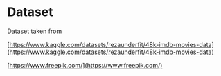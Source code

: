 # Dataset

Dataset taken from

[https://www.kaggle.com/datasets/rezaunderfit/48k-imdb-movies-data](https://www.kaggle.com/datasets/rezaunderfit/48k-imdb-movies-data)

[https://www.freepik.com/](https://www.freepik.com/)
